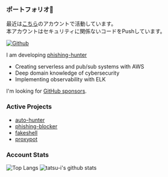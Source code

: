 ### ポートフォリオ👋

最近は[こちら](https://github.com/phishing-hunter/phishing-hunter)のアカウントで活動しています。  
本アカウントはセキュリティに関係ないコードをPushしています。  

[![Github](https://img.shields.io/github/followers/tatsu-i?label=Follow&style=social)](https://github.com/tatsu-i)

I am developing [phishing-hunter](https://phishing-hunter.com/)

* Creating serverless and pub/sub systems with AWS
* Deep domain knowledge of cybersecurity
* Implementing observability with ELK

I'm looking for [GitHub sponsors](https://github.com/sponsors/phishing-hunter).

### Active Projects
* [auto-hunter](https://github.com/phishing-hunter/auto-hunter)
* [phishing-blocker](https://github.com/phishing-hunter/phishing-blocker)
* [fakeshell](https://github.com/phishing-hunter/fakeshell)
* [proxypot](https://github.com/phishing-hunter/proxypot)

### Account Stats
![Top Langs](https://github-readme-stats.vercel.app/api/top-langs/?username=tatsu-i&hide=html)
![tatsu-i's github stats](https://github-readme-stats.vercel.app/api?username=tatsu-i&show_icons=true&count_private=true&line_height=40)

